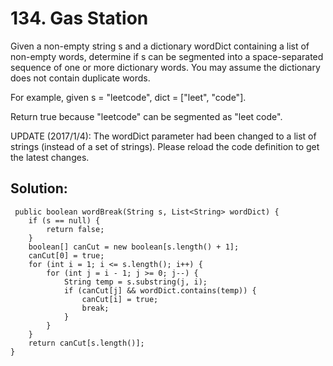 # 134. Gas Station
Given a non-empty string s and a dictionary wordDict containing a list of non-empty words, determine if s can be segmented into a space-separated sequence of one or more dictionary words. You may assume the dictionary does not contain duplicate words.

For example, given
s = "leetcode",
dict = ["leet", "code"].

Return true because "leetcode" can be segmented as "leet code".

UPDATE (2017/1/4):
The wordDict parameter had been changed to a list of strings (instead of a set of strings). Please reload the code definition to get the latest changes.
## Solution:
```
 public boolean wordBreak(String s, List<String> wordDict) {
    if (s == null) {
        return false;
    }
    boolean[] canCut = new boolean[s.length() + 1];
    canCut[0] = true;
    for (int i = 1; i <= s.length(); i++) {
        for (int j = i - 1; j >= 0; j--) {
            String temp = s.substring(j, i);
            if (canCut[j] && wordDict.contains(temp)) {
                canCut[i] = true;
                break;
            }
        }
    }
    return canCut[s.length()];
}
```
